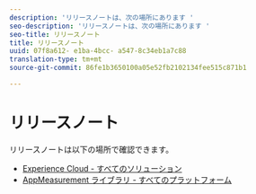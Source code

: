 ```yaml
---
description: 'リリースノートは、次の場所にあります '
seo-description: 'リリースノートは、次の場所にあります '
seo-title: リリースノート
title: リリースノート
uuid: 07f8a612- e1ba-4bcc- a547-8c34eb1a7c88
translation-type: tm+mt
source-git-commit: 86fe1b3650100a05e52fb2102134fee515c871b1

---
```



# リリースノート

リリースノートは以下の場所で確認できます。

* [Experience Cloud - すべてのソリューション](https://marketing.adobe.com/resources/help/en_US/whatsnew/)
* [AppMeasurement ライブラリ - すべてのプラットフォーム](https://marketing.adobe.com/resources/help/en_US/sc/appmeasurement/release/)

